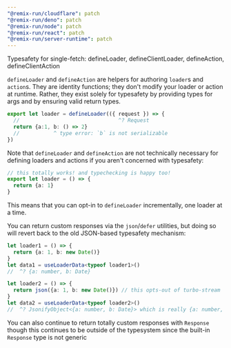 ```yaml
---
"@remix-run/cloudflare": patch
"@remix-run/deno": patch
"@remix-run/node": patch
"@remix-run/react": patch
"@remix-run/server-runtime": patch
---
```


Typesafety for single-fetch: defineLoader, defineClientLoader, defineAction, defineClientAction

`defineLoader` and `defineAction` are helpers for authoring `loader`s and `action`s.
They are identity functions; they don't modify your loader or action at runtime.
Rather, they exist solely for typesafety by providing types for args and by ensuring valid return types.

```ts
export let loader = defineLoader(({ request }) => {
  //                                ^? Request
  return {a:1, b: () => 2}
  //           ^ type error: `b` is not serializable
})
```

Note that `defineLoader` and `defineAction` are not technically necessary for defining loaders and actions if you aren't concerned with typesafety:

```ts
// this totally works! and typechecking is happy too!
export let loader = () => {
  return {a: 1}
}
```

This means that you can opt-in to `defineLoader` incrementally, one loader at a time.

You can return custom responses via the `json`/`defer` utilities, but doing so will revert back to the old JSON-based typesafety mechanism:

```ts
let loader1 = () => {
  return {a: 1, b: new Date()}
}
let data1 = useLoaderData<typeof loader1>()
//  ^? {a: number, b: Date}

let loader2 = () => {
  return json({a: 1, b: new Date()}) // this opts-out of turbo-stream
}
let data2 = useLoaderData<typeof loader2>()
//  ^? JsonifyObject<{a: number, b: Date}> which is really {a: number, b: string}
```

You can also continue to return totally custom responses with `Response` though this continues to be outside of the typesystem since the built-in `Response` type is not generic
